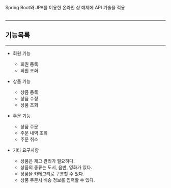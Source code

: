 Spring Boot와 JPA를 이용한 온라인 샵 예제에 API 기술을 적용
<br><br>
<hr>
<h2>기능목록</h2>
<hr>

* 회원 기능
  * 회원 등록
  * 회원 조회

* 상품 기능
  * 상품 등록
  * 상품 수정
  * 상품 조회

* 주문 기능
  * 상품 주문
  * 주문 내역 조회
  * 주문 취소

* 기타 요구사항 
  * 상품은 재고 관리가 필요하다.
  * 상품의 종류는 도서, 음반, 영화가 있다.
  * 상품을 카테고리로 구분할 수 있다.
  * 상품 주문시 배송 정보를 입력할 수 있다.
